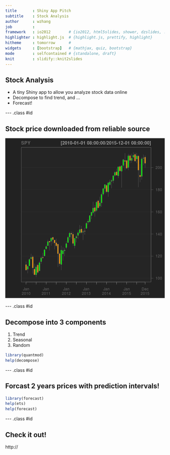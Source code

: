 ```yaml
---
title       : Shiny App Pitch 
subtitle    : Stock Analysis
author      : wzhang
job         : 
framework   : io2012        # {io2012, html5slides, shower, dzslides, ...}
highlighter : highlight.js  # {highlight.js, prettify, highlight}
hitheme     : tomorrow      # 
widgets     : [bootstrap]   # {mathjax, quiz, bootstrap}
mode        : selfcontained # {standalone, draft}
knit        : slidify::knit2slides
---
```


<style type="text/css">
body {background:grey transparent;
}
</style>

## Stock Analysis

- A tiny Shiny app to allow you analyze stock data online
- Decompose to find trend, and ...
- Forecast!

--- .class #id 

## Stock price downloaded from reliable source

![plot of chunk unnamed-chunk-1](assets/fig/unnamed-chunk-1-1.png)

--- .class #id

## Decompose into 3 components

1. Trend
2. Seasonal
3. Random 


```r
library(quantmod)
help(decompose)
```

--- .class #id


## Forcast 2 years prices with prediction intervals!


```r
library(forecast)
help(ets)
help(forecast)
```

--- .class #id

## Check it out!

http://

